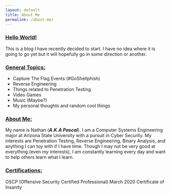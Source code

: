 ```yaml
---
layout: default
title: About Me
permalink: /about-me/
---
```

### <u>Hello World!</u>

This is a blog I have recently decided to start. I have no idea where it is going to go yet but it will hopefully go in some direction or another.

### <u>General Topics:</u>

* Capture The Flag Events (#GoShellphish)
* Reverse Engineering
* Things related to Penetration Testing
* Video Games
* Music (Maybe?)
* My personal thoughts and random cool things

### <u>About Me:</u>

My name is Nathan (***A.K.A Pascal***). I am a Computer Systems Engineering major at Arizona State University with a pursuit in Cyber Security. My interests are Penetration Testing, Reverse Engineering, Binary Analysis, and anything I can toy with if I have time. Though I may not be very good at everything (even my interests), I am constantly learning every day and want to help others learn what I learn.

### <u>Certifications:</u>

OSCP (Offensive Security Certified Professional) March 2020
Certificate of Insanity

